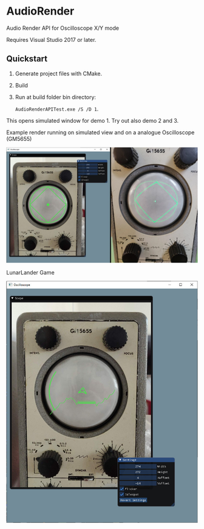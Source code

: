 # AudioRender
Audio Render API for Oscilloscope X/Y mode

Requires Visual Studio 2017 or later.

## Quickstart

1. Generate project files with CMake.

2. Build

3. Run at build folder bin directory: 

   `AudioRenderAPITest.exe /S /D 1`.
   
  This opens simulated window for demo 1. Try out also demo 2 and 3.

Example render running on simulated view and on a analogue Oscilloscope (GM5655)

![Comparison of simulated and real oscilloscope](./images/osc-real-simulator.jpg)

LunarLander Game 

![Lunar lander game on simulator](./images/lunarlander.jpg)
